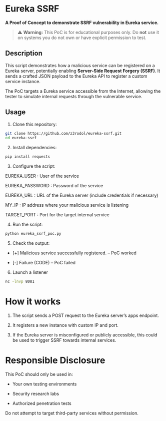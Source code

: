 # Eureka SSRF

**A Proof of Concept to demonstrate SSRF vulnerability in Eureka service.**

> ⚠️ **Warning:** This PoC is for educational purposes only. Do **not** use it on systems you do not own or have explicit permission to test.

## Description

This script demonstrates how a malicious service can be registered on a Eureka server, potentially enabling **Server-Side Request Forgery (SSRF)**. It sends a crafted JSON payload to the Eureka API to register a custom service instance.

The PoC targets a Eureka service accessible from the Internet, allowing the tester to simulate internal requests through the vulnerable service.

## Usage

1. Clone this repository:

```bash
git clone https://github.com/z3rodol/eureka-ssrf.git
cd eureka-ssrf
```

2. Install dependencies:

```bash
pip install requests
```
3. Configure the script:

EUREKA_USER : User of the service

EUREKA_PASSWORD : Password of the service

EUREKA_URL : URL of the Eureka server (include credentials if necessary)

MY_IP : IP address where your malicious service is listening

TARGET_PORT : Port for the target internal service

4. Run the script:
```bash
python eureka_ssrf_poc.py
```

5. Check the output:

- [+] Malicious service successfully registered. – PoC worked

- [-] Failure (CODE) – PoC failed


6. Launch a listener

```bash
nc -lnvp 8081
```

# How it works

  1. The script sends a POST request to the Eureka server’s apps endpoint.

  2. It registers a new instance with custom IP and port.

  3. If the Eureka server is misconfigured or publicly accessible, this could be used to trigger SSRF towards internal services.

# Responsible Disclosure

This PoC should only be used in:

  - Your own testing environments

  - Security research labs

  - Authorized penetration tests

Do not attempt to target third-party services without permission.

